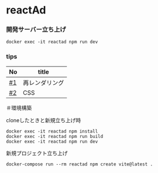 # reactAd

### 開発サーバー立ち上げ
```
docker exec -it reactad npm run dev
```
### tips
| No                                                       | title                                          |
| -------------------------------------------------------- | ---------------------------------------------- |
| [#1](https://github.com/cossack910/reactAd/issues/1) | 再レンダリング |
| [#2](https://github.com/cossack910/reactAd/issues/2) | CSS |


＃環境構築

cloneしたときと新規立ち上げ時
```
docker exec -it reactad npm install
docker exec -it reactad npm run build
docker exec -it reactad npm run dev
```

新規プロジェクト立ち上げ
```
docker-compose run --rm reactad npm create vite@latest .
```